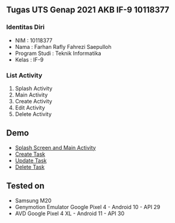 ## Tugas UTS Genap 2021 AKB IF-9 10118377

### Identitas Diri
- NIM : 10118377
- Nama : Farhan Rafly Fahrezi Saepulloh
- Program Studi : Teknik Informatika
- Kelas : IF-9

### List Activity
1. Splash Activity
2. Main Activity
3. Create Activity
4. Edit Activity
5. Delete Activity

## Demo
- [Splash Screen and Main Activity](https://firebasestorage.googleapis.com/v0/b/data-center-production.appspot.com/o/random%2FCreate.mp4?alt=media&token=80b2c195-4ab4-4d2f-abe2-16231daffab1)
- [Create Task](https://firebasestorage.googleapis.com/v0/b/data-center-production.appspot.com/o/random%2FCreate.mp4?alt=media&token=2592dfc4-9cf1-4eeb-936f-0ac2dbe210ae)
- [Update Task](https://firebasestorage.googleapis.com/v0/b/data-center-production.appspot.com/o/random%2FEdit.mp4?alt=media&token=d538a65b-01f6-42e9-890b-0f05ca72c7eb)
- [Delete Task](https://firebasestorage.googleapis.com/v0/b/data-center-production.appspot.com/o/random%2FDelete.mp4?alt=media&token=ff4e2697-e492-4ad5-9f25-b13ad62907dc)

## Tested on
- Samsung M20
- Genymotion Emulator Google Pixel 4 - Android 10 - API 29
- AVD Google Pixel 4 XL -  Android 11 - API 30
